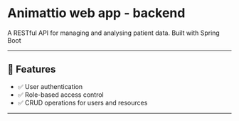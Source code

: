 # Animattio web app - backend

A RESTful API for managing and analysing patient data. Built with Spring Boot

---

## 🚀 Features

- ✅ User authentication 
- ✅ Role-based access control
- ✅ CRUD operations for users and resources
---

